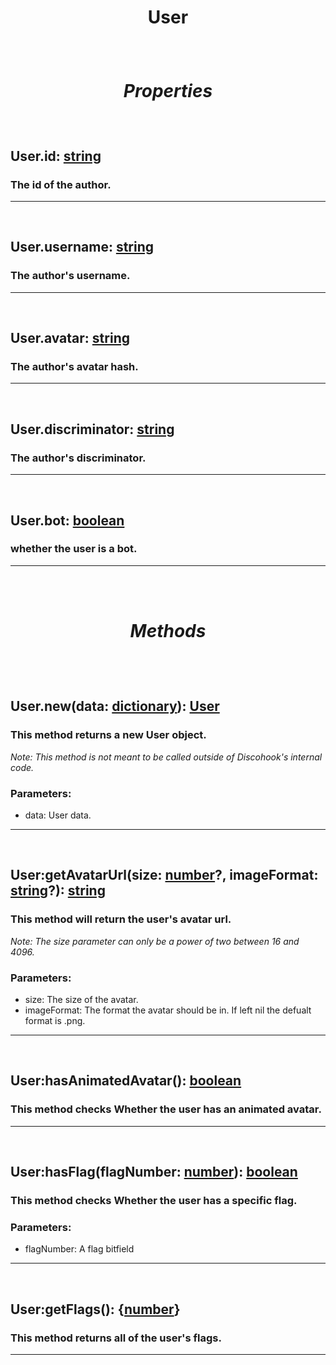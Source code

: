 # <p align = "center">**User**</p>

<br>

# <p align = "center">*Properties*</p>

<br>

## <p align = "left">**User.id**: [string](https://create.roblox.com/docs/scripting/luau/strings)</p>
### <p align = "left">The id of the author.</p>
---
<br>

## <p align = "left">**User.username**: [string](https://create.roblox.com/docs/scripting/luau/strings)</p>
### <p align = "left">The author's username.</p>
---
<br>

## <p align = "left">**User.avatar**: [string](https://create.roblox.com/docs/scripting/luau/strings)</p>
### <p align = "left">The author's avatar hash.</p>
---
<br>

## <p align = "left">**User.discriminator**: [string](https://create.roblox.com/docs/scripting/luau/strings)</p>
### <p align = "left">The author's discriminator.</p>
---
<br>

## <p align = "left">**User.bot**: [boolean](https://create.roblox.com/docs/scripting/luau/booleans)</p>
### <p align = "left">whether the user is a bot.</p>
---

<br>
<br>

# <p align = "center">*Methods*</p>
<br>
<br>

## <p align = "left">**User.new**(data: [dictionary](https://create.roblox.com/docs/scripting/luau/tables#dictionaries)): [User](/docs/User.md)</p>
### <p align = "left">This method returns a new User object.</p>

*<p align = "left">Note: This method is not meant to be called outside of Discohook's internal code.</p>*

### <p align = "left">Parameters:<p>

- data: User data.
---
<br>

## <p align = "left">**User:getAvatarUrl**(size: [number](https://create.roblox.com/docs/scripting/luau/numbers)?, imageFormat: [string](https://create.roblox.com/docs/scripting/luau/strings)?): [string](https://create.roblox.com/docs/scripting/luau/strings)</p>
### <p align = "left">This method will return the user's avatar url.</p>

*<p align = "left">Note: The size parameter can only be a power of two between 16 and 4096.</p>*

### <p align = "left">Parameters:<p>

- size: The size of the avatar.
- imageFormat: The format the avatar should be in. If left nil the defualt format is .png.
---
<br>

## <p align = "left">**User:hasAnimatedAvatar**(): [boolean](https://create.roblox.com/docs/scripting/luau/booleans)</p>
### <p align = "left">This method checks Whether the user has an animated avatar.</p>

---
<br>

## <p align = "left">**User:hasFlag**(flagNumber: [number](https://create.roblox.com/docs/scripting/luau/numbers)): [boolean](https://create.roblox.com/docs/scripting/luau/booleans)</p>
### <p align = "left">This method checks Whether the user has a specific flag.</p>

### <p align = "left">Parameters:<p>

- flagNumber: A flag bitfield
---
<br>

## <p align = "left">**User:getFlags**(): {[number](https://create.roblox.com/docs/scripting/luau/numbers)}</p>
### <p align = "left">This method returns all of the user's flags.</p>

---